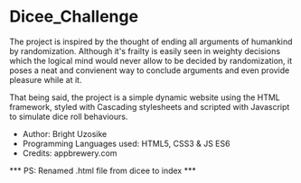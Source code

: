# Dicee_Challenge

The project is inspired by the thought of ending all arguments of humankind by randomization. Although it's frailty is easily seen in weighty decisions which the logical mind would never allow to be decided by randomization, it poses a neat and convienent way to conclude arguments and even provide pleasure while at it.

That being said, the project is a simple dynamic website using the HTML framework, styled with Cascading stylesheets and scripted with Javascript to simulate dice roll behaviours.

- Author: Bright Uzosike
- Programming Languages used: HTML5, CSS3 & JS ES6
- Credits: appbrewery.com

*** PS: Renamed .html file from dicee to index ***